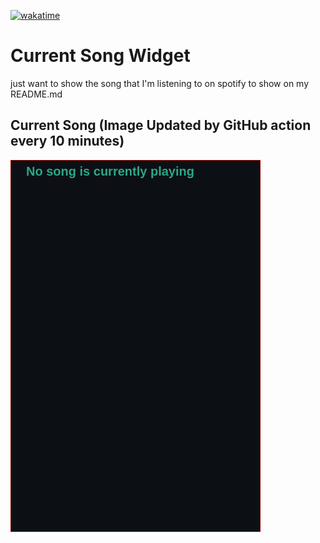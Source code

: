[![wakatime](https://wakatime.com/badge/user/d2cf396a-1b98-4795-9559-b880684c63b7/project/79d6fcf0-29f1-4bf4-866b-161323a3ee12.svg)](https://wakatime.com/badge/user/d2cf396a-1b98-4795-9559-b880684c63b7/project/79d6fcf0-29f1-4bf4-866b-161323a3ee12)

# Current Song Widget
just want to show the song that I'm listening to on spotify to show on my README.md

## Current Song (Image Updated by GitHub action every 10 minutes)
![](songs-pictures/image2688.png)




